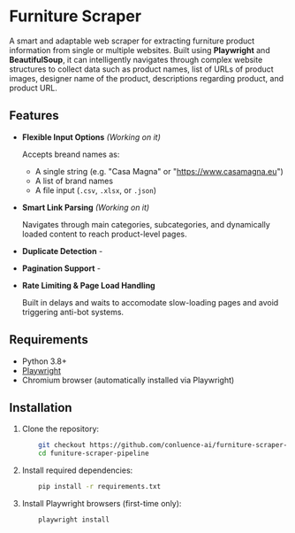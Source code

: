 # Furniture Scraper

A smart and adaptable web scraper for extracting furniture product information from single or multiple websites. Built using **Playwright** and **BeautifulSoup**, it can intelligently navigates through complex website structures to collect data such as product names, list of URLs of product images, designer name of the product, descriptions regarding product, and product URL.

## Features

- **Flexible Input Options** *(Working on it)*
    
    Accepts breand names as:
    
    - A single string (e.g. "Casa Magna" or "https://www.casamagna.eu")
    - A list of brand names
    - A file input (`.csv`, `.xlsx`, or `.json`)


- **Smart Link Parsing** *(Working on it)*

    Navigates through main categories, subcategories, and dynamically loaded content to reach product-level pages.

- **Duplicate Detection** - 
- **Pagination Support** - 
- **Rate Limiting & Page Load Handling**
    
    Built in delays and waits to accomodate slow-loading pages and avoid triggering anti-bot systems.

## Requirements

- Python 3.8+
- [Playwright](https://palywright.dev/python)
- Chromium browser (automatically installed via Playwright)

## Installation

1. Clone the repository:
    ```bash
        git checkout https://github.com/conluence-ai/furniture-scraper-pipeline.git
        cd funiture-scraper-pipeline
    ```

2. Install required dependencies:
    ```bash
        pip install -r requirements.txt
    ```

3. Install Playwright browsers (first-time only):
    ```bash
        playwright install
    ```